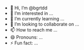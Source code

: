 - 👋 Hi, I’m @bgrtdd
- 👀 I’m interested in ...
- 🌱 I’m currently learning ...
- 💞️ I’m looking to collaborate on ...
- 📫 How to reach me ...
- 😄 Pronouns: ...
- ⚡ Fun fact: ...

<!---
bgrtdd/bgrtdd is a ✨ special ✨ repository because its `README.md` (this file) appears on your GitHub profile.
You can click the Preview link to take a look at your changes.
--->
